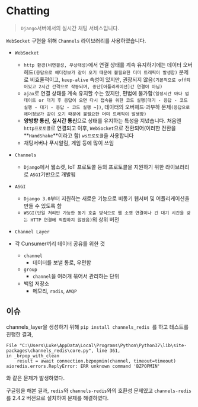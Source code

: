 # Chatting

> `Django`서버에서의 실시간 채팅 서비스입니다.

`WebSocket` 구현을 위해 `Channels` 라이브러리를 사용하였습니다.



- `WebSocket`

  - `http 환경(비연결성, 무상태성)`에서 연결 상태를 계속 유지하기에는 데이터 오버헤드`(응답으로 헤더정보가 같이 오기 때문에 불필요한 더미 트래픽이 발생함)` 문제로 비효율적이고, `keep-alive` 속성이 있지만, 권장되지 않음`(기본적으로 off되어있고 2시간 간격으로 작동되며, 종단[어플리케이션]간 연결이 아님)`
  - `ajax`로 연결 상태를 계속 유지할 수는 있지만, 편법에 불가함`(일정시간 마다 업데이트 or 대기 후 응답이 오면 다시 접속을 위한 코드 실행[대기 - 응답 - 코드 실행 - 대기 - 응답 - 코드 실행 ~])`, 데이터의 오버헤드·과부하 문제`(응답으로 헤더정보가 같이 오기 때문에 불필요한 더미 트래픽이 발생함)`
  - **양방향 통신**, **실시간 통신**으로 상태를 유지하는 특성을 지녔습니다. 처음엔 `http프로토콜`로 연결되고 이후, `WebSocket`으로 전환되어(이러한 전환을 **`HandShake`**이라고 함) `ws프로토콜`을 사용합니다
  - 채팅서버나 푸시알림, 게임 등에 많이 쓰임

- `Channels`

  - `Django`에서 웹소켓, IoT 프로토콜 등의 프로토콜을 지원하기 위한 라이브러리로 `ASGI`기반으로 개발됨
- `ASGI`
  
  - `Django 3.0`부터 지원하는 새로운 기능으로 비동기 웹서버 및 어플리케이션을 만들 수 있도록 함
  - `WSGI(단일 처리만 가능한 동기 호출 방식으로 웹 소켓 연결이나 긴 대기 시간을 갖는 HTTP 연결에 적합하지 않았음)`의 상위 버전
- `Channel Layer`
- 각 Cunsumer끼리 데이터 공유를 위한 것
  - `channel`
    - 데이터를 보낼 통로, 우편함
  - `group`
    - `channel`을 여러개 묶어서 관리하는 단위
  - 백업 저장소
    - 메모리, `radis`, `AMQP`





## 이슈

channels_layer을 생성하기 위해 `pip install channels_redis `를 하고 테스트를 진행한 결과, 

```
File "C:\Users\Luke\AppData\Local\Programs\Python\Python37\lib\site-packages\channels_redis\core.py", line 361, 
in _brpop_with_clean
    result = await connection.bzpopmin(channel, timeout=timeout)
aioredis.errors.ReplyError: ERR unknown command 'BZPOPMIN'
```

와 같은 문제가 발생하였다.

구글링을 해본 결과, `redis`와 `channels-redis`와의 호환성 문제였고 `channels-redis`를 2.4.2 버전으로 설치하여 문제를 해결하였다.